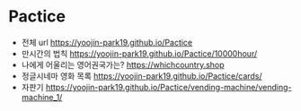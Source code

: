 # Pactice
* 전체 url https://yoojin-park19.github.io/Pactice
* 만시간의 법칙 https://yoojin-park19.github.io/Pactice/10000hour/
* 나에게 어울리는 영어권국가는? https://whichcountry.shop
* 정글시네마 영화 목록 https://yoojin-park19.github.io/Pactice/cards/
* 자판기 https://yoojin-park19.github.io/Pactice/vending-machine/vending-machine_1/
